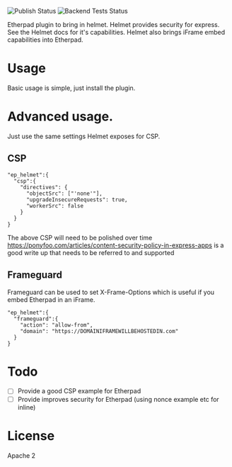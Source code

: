 ![Publish Status](https://github.com/ether/ep_helmet/workflows/Node.js%20Package/badge.svg) ![Backend Tests Status](https://github.com/ether/ep_helmet/workflows/Backend%20tests/badge.svg)

Etherpad plugin to bring in helmet.  Helmet provides security for express.  See the Helmet docs for it's capabilities.  Helmet also brings iFrame embed capabilities into Etherpad.

# Usage
Basic usage is simple, just install the plugin.

# Advanced usage.
Just use the same settings Helmet exposes for CSP.

## CSP
```
"ep_helmet":{
  "csp":{
    "directives": {
      "objectSrc": ["'none'"],
      "upgradeInsecureRequests": true,
      "workerSrc": false
    }
  }
}
```
The above CSP will need to be polished over time
https://ponyfoo.com/articles/content-security-policy-in-express-apps is a good write up that needs to be referred to and supported

## Frameguard
Frameguard can be used to set X-Frame-Options which is useful if you embed Etherpad in an iFrame.
```
"ep_helmet":{
  "frameguard":{
    "action": "allow-from",
    "domain": "https://DOMAINIFRAMEWILLBEHOSTEDIN.com"
  }
}
```

# Todo
 - [ ] Provide a good CSP example for Etherpad
 - [ ] Provide improves security for Etherpad (using nonce example etc for inline)

# License
Apache 2
